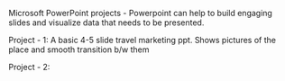 Microsoft PowerPoint projects - 
Powerpoint can help to build engaging slides and visualize data that needs to be presented. 

Project - 1: 
A basic 4-5 slide travel marketing ppt. Shows pictures of the place and smooth transition b/w them

Project - 2: 
